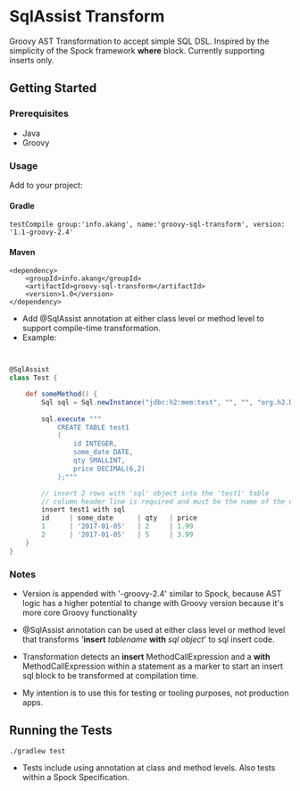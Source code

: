 # SqlAssist Transform

Groovy AST Transformation to accept simple SQL DSL. Inspired by the simplicity of the Spock framework **where** block. Currently supporting inserts only.

## Getting Started

### Prerequisites

* Java
* Groovy

### Usage

Add to your project:

#### Gradle

```
testCompile group:'info.akang', name:'groovy-sql-transform', version: '1.1-groovy-2.4'
```

#### Maven

```
<dependency>
    <groupId>info.akang</groupId>
    <artifactId>groovy-sql-transform</artifactId>
    <version>1.0</version>
</dependency>
```

* Add @SqlAssist annotation at either class level or method level to support compile-time transformation.
* Example:

```groovy


@SqlAssist
class Test {

    def someMethod() {
        Sql sql = Sql.newInstance("jdbc:h2:mem:test", "", "", "org.h2.Driver")
        
        sql.execute """
            CREATE TABLE test1
            (
                id INTEGER,
                some_date DATE,
                qty SMALLINT,
                price DECIMAL(6,2)
            );"""

        // insert 2 rows with 'sql' object into the 'test1' table
        // column header line is required and must be the name of the columns to be inserted into.
        insert test1 with sql
        id     | some_date      | qty   | price
        1      | '2017-01-05'   | 2     | 1.99
        2      | '2017-01-05'   | 5     | 3.99
    }
}
```

### Notes

* Version is appended with '-groovy-2.4' similar to Spock, because AST logic has a higher potential to change with Groovy version
because it's more core Groovy functionality

* @SqlAssist annotation can be used at either class level or
method level that transforms '**insert** _tablename_ **with** _sql object_' to sql insert code.

* Transformation detects an **insert** MethodCallExpression and a **with** MethodCallExpression within a statement as
a marker to start an insert sql block to be transformed at compilation time.

* My intention is to use this for testing or tooling purposes, not production apps.

## Running the Tests

```
./gradlew test
```

* Tests include using annotation at class and method levels. Also tests within a Spock Specification.

